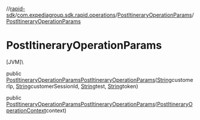 //[rapid-sdk](../../../index.md)/[com.expediagroup.sdk.rapid.operations](../index.md)/[PostItineraryOperationParams](index.md)/[PostItineraryOperationParams](-post-itinerary-operation-params.md)

# PostItineraryOperationParams

[JVM]\

public [PostItineraryOperationParams](index.md)[PostItineraryOperationParams](-post-itinerary-operation-params.md)([String](https://docs.oracle.com/javase/8/docs/api/java/lang/String.html)customerIp, [String](https://docs.oracle.com/javase/8/docs/api/java/lang/String.html)customerSessionId, [String](https://docs.oracle.com/javase/8/docs/api/java/lang/String.html)test, [String](https://docs.oracle.com/javase/8/docs/api/java/lang/String.html)token)

public [PostItineraryOperationParams](index.md)[PostItineraryOperationParams](-post-itinerary-operation-params.md)([PostItineraryOperationContext](../-post-itinerary-operation-context/index.md)context)
